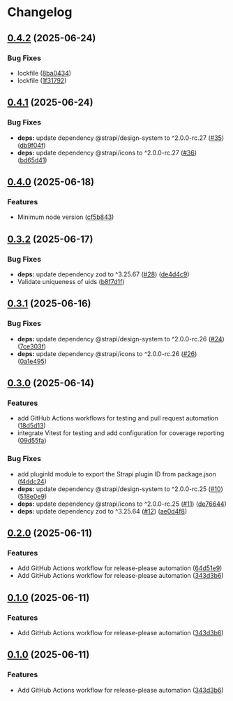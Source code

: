 # Changelog

## [0.4.2](https://github.com/ChristopheCVB/strapi-plugin-qr-code/compare/v0.4.1...v0.4.2) (2025-06-24)


### Bug Fixes

* lockfile ([8ba0434](https://github.com/ChristopheCVB/strapi-plugin-qr-code/commit/8ba0434f933907e41039cab9bbf08d596563d856))
* lockfile ([1f31792](https://github.com/ChristopheCVB/strapi-plugin-qr-code/commit/1f31792d8d51daf6c66ad860336d7530f38a2d87))

## [0.4.1](https://github.com/ChristopheCVB/strapi-plugin-qr-code/compare/v0.4.0...v0.4.1) (2025-06-24)


### Bug Fixes

* **deps:** update dependency @strapi/design-system to ^2.0.0-rc.27 ([#35](https://github.com/ChristopheCVB/strapi-plugin-qr-code/issues/35)) ([db9f04f](https://github.com/ChristopheCVB/strapi-plugin-qr-code/commit/db9f04fad910d8a209488ab39776ed0072b8e0c3))
* **deps:** update dependency @strapi/icons to ^2.0.0-rc.27 ([#36](https://github.com/ChristopheCVB/strapi-plugin-qr-code/issues/36)) ([bd65d41](https://github.com/ChristopheCVB/strapi-plugin-qr-code/commit/bd65d41bc6995b666a7b71bdf0bb64ddc280a723))

## [0.4.0](https://github.com/ChristopheCVB/strapi-plugin-qr-code/compare/v0.3.2...v0.4.0) (2025-06-18)


### Features

* Minimum node version ([cf5b843](https://github.com/ChristopheCVB/strapi-plugin-qr-code/commit/cf5b8439ccece52def8152a8bdb39cc6d5329e69))

## [0.3.2](https://github.com/ChristopheCVB/strapi-plugin-qr-code/compare/v0.3.1...v0.3.2) (2025-06-17)


### Bug Fixes

* **deps:** update dependency zod to ^3.25.67 ([#28](https://github.com/ChristopheCVB/strapi-plugin-qr-code/issues/28)) ([de4d4c9](https://github.com/ChristopheCVB/strapi-plugin-qr-code/commit/de4d4c980d3efdad33569c174dbafbffe043d758))
* Validate uniqueness of uids ([b8f7d1f](https://github.com/ChristopheCVB/strapi-plugin-qr-code/commit/b8f7d1f5eef8305701e4c76bc5ba42dea1590609))

## [0.3.1](https://github.com/ChristopheCVB/strapi-plugin-qr-code/compare/v0.3.0...v0.3.1) (2025-06-16)


### Bug Fixes

* **deps:** update dependency @strapi/design-system to ^2.0.0-rc.26 ([#24](https://github.com/ChristopheCVB/strapi-plugin-qr-code/issues/24)) ([7ce303f](https://github.com/ChristopheCVB/strapi-plugin-qr-code/commit/7ce303fc4c646161bac063a71727f5177d9c46af))
* **deps:** update dependency @strapi/icons to ^2.0.0-rc.26 ([#26](https://github.com/ChristopheCVB/strapi-plugin-qr-code/issues/26)) ([0a1e495](https://github.com/ChristopheCVB/strapi-plugin-qr-code/commit/0a1e4955b8f883457f8c7584fc54b6b1ab58ad60))

## [0.3.0](https://github.com/ChristopheCVB/strapi-plugin-qr-code/compare/v0.2.0...v0.3.0) (2025-06-14)


### Features

* add GitHub Actions workflows for testing and pull request automation ([18d5d13](https://github.com/ChristopheCVB/strapi-plugin-qr-code/commit/18d5d1330f67dcc68f87586fbdac4357a221878e))
* integrate Vitest for testing and add configuration for coverage reporting ([09d55fa](https://github.com/ChristopheCVB/strapi-plugin-qr-code/commit/09d55fa1eb7de786ef7ff468c0faa31354af75a0))


### Bug Fixes

* add pluginId module to export the Strapi plugin ID from package.json ([f4ddc24](https://github.com/ChristopheCVB/strapi-plugin-qr-code/commit/f4ddc24c3f72dec7592930647d546e1e1df87a8b))
* **deps:** update dependency @strapi/design-system to ^2.0.0-rc.25 ([#10](https://github.com/ChristopheCVB/strapi-plugin-qr-code/issues/10)) ([518e0e9](https://github.com/ChristopheCVB/strapi-plugin-qr-code/commit/518e0e954b858bdd199125366a4de138d4257920))
* **deps:** update dependency @strapi/icons to ^2.0.0-rc.25 ([#11](https://github.com/ChristopheCVB/strapi-plugin-qr-code/issues/11)) ([de76644](https://github.com/ChristopheCVB/strapi-plugin-qr-code/commit/de76644ad53b9a7c38e584057b5b1cc0bc318a85))
* **deps:** update dependency zod to ^3.25.64 ([#12](https://github.com/ChristopheCVB/strapi-plugin-qr-code/issues/12)) ([ae0d4f8](https://github.com/ChristopheCVB/strapi-plugin-qr-code/commit/ae0d4f84db73ac6fc0773f8c5e6b70b1f58befc2))

## [0.2.0](https://github.com/ChristopheCVB/strapi-plugin-qr-code/compare/v0.1.0...v0.2.0) (2025-06-11)


### Features

* Add GitHub Actions workflow for release-please automation ([64d51e9](https://github.com/ChristopheCVB/strapi-plugin-qr-code/commit/64d51e95b9067af94347c2eba5aa50a927b92663))
* Add GitHub Actions workflow for release-please automation ([343d3b6](https://github.com/ChristopheCVB/strapi-plugin-qr-code/commit/343d3b6977572f83edb429cbb4967570c3ae13bd))

## [0.1.0](https://github.com/ChristopheCVB/strapi-plugin-qr-code/compare/0.0.1...v0.1.0) (2025-06-11)


### Features

* Add GitHub Actions workflow for release-please automation ([343d3b6](https://github.com/ChristopheCVB/strapi-plugin-qr-code/commit/343d3b6977572f83edb429cbb4967570c3ae13bd))

## [0.1.0](https://github.com/ChristopheCVB/strapi-plugin-qr-code/compare/0.0.1...v0.1.0) (2025-06-11)


### Features

* Add GitHub Actions workflow for release-please automation ([343d3b6](https://github.com/ChristopheCVB/strapi-plugin-qr-code/commit/343d3b6977572f83edb429cbb4967570c3ae13bd))
